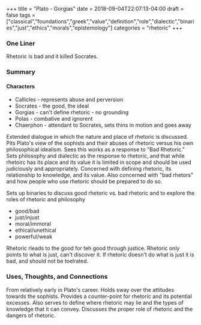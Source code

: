 +++
title = "Plato - Gorgias"
date = 2018-09-04T22:07:13-04:00
draft = false
tags = ["classical","foundations","greek","value","definition","role","dialectic","binaries","just","ethics","morals","epistemology"]
categories = "rhetoric"
+++
### One Liner
Rhetoric is bad and it killed Socrates.

### Summary
#### Characters
- Callicles - represents abuse and perversion
- Socrates - the good, the ideal
- Gorgias - can't define rhetoric - no grounding
- Polas - combative and ignorent
- Chaerphon - attendant to Socrates, sets thins in motion and goes away

Extended dialogue in which the nature and place of rhetoric is discussed. Pits Plato's view of the sophists and their abuses of rhetoric versus his own philosophical idealism. Sees this works as a response to "Bad Rhetoric." Sets philosophy and dialectic as the response to rhetoric, and that while rhetoirc has its place and its value it is limited in scope and should be used judiciously and appropriately. Concerned with defining rhetoric, its relationship to knowledge, and its value. Also concerned with "bad rhetors" and how people who use rhetoric should be prepared to do so.

Sets up binaries to discuss good rhetoric vs. bad rhetoric and to explore the roles of rhetoric and philosophy
- good/bad
- just/injust
- moral/immoral
- ethical/unethical
- powerful/weak

Rhetoric rleads to the good for teh good through justice. Rhetoric only points to what is just, can't discover it. If rhetoric doesn't do what is just it is bad, and should not be toelrated.

### Uses, Thoughts, and Connections
From relatively early in Plato's career. Holds sway over the attitudes towards the sophists. Provides a counter-point for rhetoric and its potential excesses. Also serves to define where rhetoric may lie and the types of knowledge that it can convey. Discusses the proper role of rhetoric and the dangers of rhetoric.
